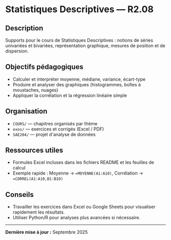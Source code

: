 # Statistiques Descriptives — R2.08

## Description

Supports pour le cours de Statistiques Descriptives : notions de séries univariées et bivariées, représentation graphique, mesures de position et de dispersion.

## Objectifs pédagogiques

- Calculer et interpréter moyenne, médiane, variance, écart-type
- Produire et analyser des graphiques (histogrammes, boîtes à moustaches, nuages)
- Appliquer la corrélation et la régression linéaire simple

## Organisation

- `COURS/` — chapitres organisés par thème
- `exos/` — exercices et corrigés (Excel / PDF)
- `SAE204/` — projet d'analyse de données

## Ressources utiles

- Formules Excel incluses dans les fichiers README et les feuilles de calcul
- Exemple rapide : Moyenne → `=MOYENNE(A1:A10)`, Corrélation → `=CORREL(A1:A10,B1:B10)`

## Conseils

- Travailler les exercices dans Excel ou Google Sheets pour visualiser rapidement les résultats.
- Utiliser Python/R pour analyses plus avancées si nécessaire.

---

**Dernière mise à jour :** Septembre 2025